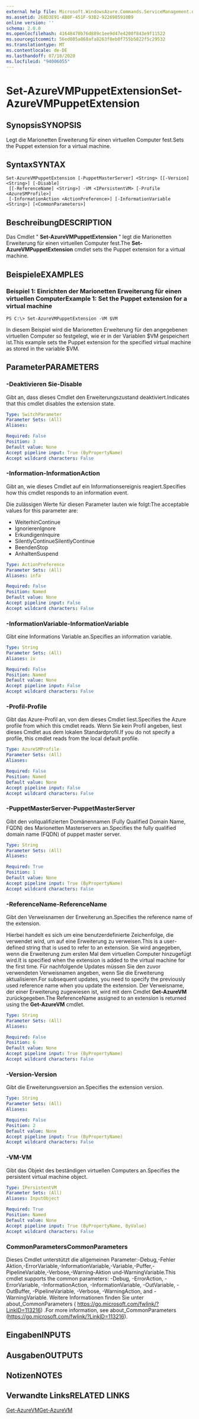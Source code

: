 ```yaml
---
external help file: Microsoft.WindowsAzure.Commands.ServiceManagement.dll-Help.xml
ms.assetid: 268D3E91-AB0F-451F-93B2-9226985910B9
online version: ''
schema: 2.0.0
ms.openlocfilehash: 41648470b76d889c1ee9d47e4200f843e9f11522
ms.sourcegitcommit: 56ed085a868afa8263f8eb0f755b5822f5c29532
ms.translationtype: MT
ms.contentlocale: de-DE
ms.lasthandoff: 07/18/2020
ms.locfileid: "94006055"
---
```

# <span data-ttu-id="fe9d4-101">Set-AzureVMPuppetExtension</span><span class="sxs-lookup"><span data-stu-id="fe9d4-101">Set-AzureVMPuppetExtension</span></span>

## <span data-ttu-id="fe9d4-102">Synopsis</span><span class="sxs-lookup"><span data-stu-id="fe9d4-102">SYNOPSIS</span></span>
<span data-ttu-id="fe9d4-103">Legt die Marionetten Erweiterung für einen virtuellen Computer fest.</span><span class="sxs-lookup"><span data-stu-id="fe9d4-103">Sets the Puppet extension for a virtual machine.</span></span>

## <span data-ttu-id="fe9d4-104">Syntax</span><span class="sxs-lookup"><span data-stu-id="fe9d4-104">SYNTAX</span></span>

```
Set-AzureVMPuppetExtension [-PuppetMasterServer] <String> [[-Version] <String>] [-Disable]
 [[-ReferenceName] <String>] -VM <IPersistentVM> [-Profile <AzureSMProfile>]
 [-InformationAction <ActionPreference>] [-InformationVariable <String>] [<CommonParameters>]
```

## <span data-ttu-id="fe9d4-105">Beschreibung</span><span class="sxs-lookup"><span data-stu-id="fe9d4-105">DESCRIPTION</span></span>
<span data-ttu-id="fe9d4-106">Das Cmdlet " **Set-AzureVMPuppetExtension** " legt die Marionetten Erweiterung für einen virtuellen Computer fest.</span><span class="sxs-lookup"><span data-stu-id="fe9d4-106">The **Set-AzureVMPuppetExtension** cmdlet sets the Puppet extension for a virtual machine.</span></span>

## <span data-ttu-id="fe9d4-107">Beispiele</span><span class="sxs-lookup"><span data-stu-id="fe9d4-107">EXAMPLES</span></span>

### <span data-ttu-id="fe9d4-108">Beispiel 1: Einrichten der Marionetten Erweiterung für einen virtuellen Computer</span><span class="sxs-lookup"><span data-stu-id="fe9d4-108">Example 1: Set the Puppet extension for a virtual machine</span></span>
```
PS C:\> Set-AzureVMPuppetExtension -VM $VM
```

<span data-ttu-id="fe9d4-109">In diesem Beispiel wird die Marionetten Erweiterung für den angegebenen virtuellen Computer so festgelegt, wie er in der Variablen $VM gespeichert ist.</span><span class="sxs-lookup"><span data-stu-id="fe9d4-109">This example sets the Puppet extension for the specified virtual machine as stored in the variable $VM.</span></span>

## <span data-ttu-id="fe9d4-110">Parameter</span><span class="sxs-lookup"><span data-stu-id="fe9d4-110">PARAMETERS</span></span>

### <span data-ttu-id="fe9d4-111">-Deaktivieren Sie</span><span class="sxs-lookup"><span data-stu-id="fe9d4-111">-Disable</span></span>
<span data-ttu-id="fe9d4-112">Gibt an, dass dieses Cmdlet den Erweiterungszustand deaktiviert.</span><span class="sxs-lookup"><span data-stu-id="fe9d4-112">Indicates that this cmdlet disables the extension state.</span></span>

```yaml
Type: SwitchParameter
Parameter Sets: (All)
Aliases: 

Required: False
Position: 3
Default value: None
Accept pipeline input: True (ByPropertyName)
Accept wildcard characters: False
```

### <span data-ttu-id="fe9d4-113">-Information</span><span class="sxs-lookup"><span data-stu-id="fe9d4-113">-InformationAction</span></span>
<span data-ttu-id="fe9d4-114">Gibt an, wie dieses Cmdlet auf ein Informationsereignis reagiert.</span><span class="sxs-lookup"><span data-stu-id="fe9d4-114">Specifies how this cmdlet responds to an information event.</span></span>

<span data-ttu-id="fe9d4-115">Die zulässigen Werte für diesen Parameter lauten wie folgt:</span><span class="sxs-lookup"><span data-stu-id="fe9d4-115">The acceptable values for this parameter are:</span></span>

- <span data-ttu-id="fe9d4-116">Weiterhin</span><span class="sxs-lookup"><span data-stu-id="fe9d4-116">Continue</span></span>
- <span data-ttu-id="fe9d4-117">Ignorieren</span><span class="sxs-lookup"><span data-stu-id="fe9d4-117">Ignore</span></span>
- <span data-ttu-id="fe9d4-118">Erkundigen</span><span class="sxs-lookup"><span data-stu-id="fe9d4-118">Inquire</span></span>
- <span data-ttu-id="fe9d4-119">SilentlyContinue</span><span class="sxs-lookup"><span data-stu-id="fe9d4-119">SilentlyContinue</span></span>
- <span data-ttu-id="fe9d4-120">Beenden</span><span class="sxs-lookup"><span data-stu-id="fe9d4-120">Stop</span></span>
- <span data-ttu-id="fe9d4-121">Anhalten</span><span class="sxs-lookup"><span data-stu-id="fe9d4-121">Suspend</span></span>

```yaml
Type: ActionPreference
Parameter Sets: (All)
Aliases: infa

Required: False
Position: Named
Default value: None
Accept pipeline input: False
Accept wildcard characters: False
```

### <span data-ttu-id="fe9d4-122">-InformationVariable</span><span class="sxs-lookup"><span data-stu-id="fe9d4-122">-InformationVariable</span></span>
<span data-ttu-id="fe9d4-123">Gibt eine Informations Variable an.</span><span class="sxs-lookup"><span data-stu-id="fe9d4-123">Specifies an information variable.</span></span>

```yaml
Type: String
Parameter Sets: (All)
Aliases: iv

Required: False
Position: Named
Default value: None
Accept pipeline input: False
Accept wildcard characters: False
```

### <span data-ttu-id="fe9d4-124">-Profil</span><span class="sxs-lookup"><span data-stu-id="fe9d4-124">-Profile</span></span>
<span data-ttu-id="fe9d4-125">Gibt das Azure-Profil an, von dem dieses Cmdlet liest.</span><span class="sxs-lookup"><span data-stu-id="fe9d4-125">Specifies the Azure profile from which this cmdlet reads.</span></span>
<span data-ttu-id="fe9d4-126">Wenn Sie kein Profil angeben, liest dieses Cmdlet aus dem lokalen Standardprofil.</span><span class="sxs-lookup"><span data-stu-id="fe9d4-126">If you do not specify a profile, this cmdlet reads from the local default profile.</span></span>

```yaml
Type: AzureSMProfile
Parameter Sets: (All)
Aliases: 

Required: False
Position: Named
Default value: None
Accept pipeline input: False
Accept wildcard characters: False
```

### <span data-ttu-id="fe9d4-127">-PuppetMasterServer</span><span class="sxs-lookup"><span data-stu-id="fe9d4-127">-PuppetMasterServer</span></span>
<span data-ttu-id="fe9d4-128">Gibt den vollqualifizierten Domänennamen (Fully Qualified Domain Name, FQDN) des Marionetten Masterservers an.</span><span class="sxs-lookup"><span data-stu-id="fe9d4-128">Specifies the fully qualified domain name (FQDN) of puppet master server.</span></span>

```yaml
Type: String
Parameter Sets: (All)
Aliases: 

Required: True
Position: 1
Default value: None
Accept pipeline input: True (ByPropertyName)
Accept wildcard characters: False
```

### <span data-ttu-id="fe9d4-129">-ReferenceName</span><span class="sxs-lookup"><span data-stu-id="fe9d4-129">-ReferenceName</span></span>
<span data-ttu-id="fe9d4-130">Gibt den Verweisnamen der Erweiterung an.</span><span class="sxs-lookup"><span data-stu-id="fe9d4-130">Specifies the reference name of the extension.</span></span>

<span data-ttu-id="fe9d4-131">Hierbei handelt es sich um eine benutzerdefinierte Zeichenfolge, die verwendet wird, um auf eine Erweiterung zu verweisen.</span><span class="sxs-lookup"><span data-stu-id="fe9d4-131">This is a user-defined string that is used to refer to an extension.</span></span>
<span data-ttu-id="fe9d4-132">Sie wird angegeben, wenn die Erweiterung zum ersten Mal dem virtuellen Computer hinzugefügt wird.</span><span class="sxs-lookup"><span data-stu-id="fe9d4-132">It is specified when the extension is added to the virtual machine for the first time.</span></span>
<span data-ttu-id="fe9d4-133">Für nachfolgende Updates müssen Sie den zuvor verwendeten Verweisnamen angeben, wenn Sie die Erweiterung aktualisieren.</span><span class="sxs-lookup"><span data-stu-id="fe9d4-133">For subsequent updates, you need to specify the previously used reference name when you update the extension.</span></span>
<span data-ttu-id="fe9d4-134">Der Verweisname, der einer Erweiterung zugewiesen ist, wird mit dem Cmdlet **Get-AzureVM** zurückgegeben.</span><span class="sxs-lookup"><span data-stu-id="fe9d4-134">The ReferenceName assigned to an extension is returned using the **Get-AzureVM** cmdlet.</span></span>

```yaml
Type: String
Parameter Sets: (All)
Aliases: 

Required: False
Position: 6
Default value: None
Accept pipeline input: True (ByPropertyName)
Accept wildcard characters: False
```

### <span data-ttu-id="fe9d4-135">-Version</span><span class="sxs-lookup"><span data-stu-id="fe9d4-135">-Version</span></span>
<span data-ttu-id="fe9d4-136">Gibt die Erweiterungsversion an.</span><span class="sxs-lookup"><span data-stu-id="fe9d4-136">Specifies the extension version.</span></span>

```yaml
Type: String
Parameter Sets: (All)
Aliases: 

Required: False
Position: 2
Default value: None
Accept pipeline input: True (ByPropertyName)
Accept wildcard characters: False
```

### <span data-ttu-id="fe9d4-137">-VM</span><span class="sxs-lookup"><span data-stu-id="fe9d4-137">-VM</span></span>
<span data-ttu-id="fe9d4-138">Gibt das Objekt des beständigen virtuellen Computers an.</span><span class="sxs-lookup"><span data-stu-id="fe9d4-138">Specifies the persistent virtual machine object.</span></span>

```yaml
Type: IPersistentVM
Parameter Sets: (All)
Aliases: InputObject

Required: True
Position: Named
Default value: None
Accept pipeline input: True (ByPropertyName, ByValue)
Accept wildcard characters: False
```

### <span data-ttu-id="fe9d4-139">CommonParameters</span><span class="sxs-lookup"><span data-stu-id="fe9d4-139">CommonParameters</span></span>
<span data-ttu-id="fe9d4-140">Dieses Cmdlet unterstützt die allgemeinen Parameter:-Debug,-Fehler Aktion,-ErrorVariable,-InformationVariable,-Variable,-Puffer,-PipelineVariable,-Verbose,-Warning-Aktion und-WarningVariable.</span><span class="sxs-lookup"><span data-stu-id="fe9d4-140">This cmdlet supports the common parameters: -Debug, -ErrorAction, -ErrorVariable, -InformationAction, -InformationVariable, -OutVariable, -OutBuffer, -PipelineVariable, -Verbose, -WarningAction, and -WarningVariable.</span></span> <span data-ttu-id="fe9d4-141">Weitere Informationen finden Sie unter about_CommonParameters ( https://go.microsoft.com/fwlink/?LinkID=113216) .</span><span class="sxs-lookup"><span data-stu-id="fe9d4-141">For more information, see about_CommonParameters (https://go.microsoft.com/fwlink/?LinkID=113216).</span></span>

## <span data-ttu-id="fe9d4-142">Eingaben</span><span class="sxs-lookup"><span data-stu-id="fe9d4-142">INPUTS</span></span>

## <span data-ttu-id="fe9d4-143">Ausgaben</span><span class="sxs-lookup"><span data-stu-id="fe9d4-143">OUTPUTS</span></span>

## <span data-ttu-id="fe9d4-144">Notizen</span><span class="sxs-lookup"><span data-stu-id="fe9d4-144">NOTES</span></span>

## <span data-ttu-id="fe9d4-145">Verwandte Links</span><span class="sxs-lookup"><span data-stu-id="fe9d4-145">RELATED LINKS</span></span>

[<span data-ttu-id="fe9d4-146">Get-AzureVM</span><span class="sxs-lookup"><span data-stu-id="fe9d4-146">Get-AzureVM</span></span>](./Get-AzureVM.md)


